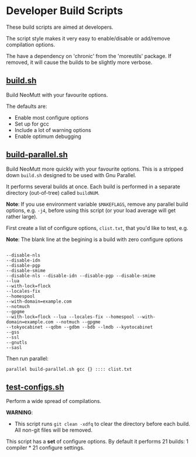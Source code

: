 # Developer Build Scripts

These build scripts are aimed at developers.

The script style makes it very easy to enable/disable or add/remove compilation options.

The have a dependency on 'chronic' from the 'moreutils' package.
If removed, it will cause the builds to be slightly more verbose.

## [build.sh](build.sh)

Build NeoMutt with your favourite options.

The defaults are:
- Enable most configure options
- Set up for gcc
- Include a lot of warning options
- Enable optimum debugging

## [build-parallel.sh](build-parallel.sh)

Build NeoMutt more quickly with your favourite options.
This is a stripped down `build.sh` designed to be used with Gnu Parallel.

It performs several builds at once.
Each build is performed in a separate directory (out-of-tree) called `buildNUM`.

**Note**: If you use environment variable `$MAKEFLAGS`, remove any parallel
      build options, e.g. `-j4`, before using this script (or your load average
      will get rather large).

First create a list of configure options, `clist.txt`, that you'd like to test, e.g.

**Note**: The blank line at the begining is a build with zero configure options

```

--disable-nls
--disable-idn
--disable-pgp
--disable-smime
--disable-nls --disable-idn --disable-pgp --disable-smime
--lua
--with-lock=flock
--locales-fix
--homespool
--with-domain=example.com
--notmuch
--gpgme
--with-lock=flock --lua --locales-fix --homespool --with-domain=example.com --notmuch --gpgme
--tokyocabinet --qdbm --gdbm --bdb --lmdb --kyotocabinet
--gss
--ssl
--gnutls
--sasl
```

Then run parallel:

```
parallel build-parallel.sh gcc {} :::: clist.txt
```

## [test-configs.sh](test-configs.sh)

Perform a wide spread of compilations.

**WARNING**:
- This script runs `git clean -xdfq` to clear the directory before each build.
  All non-git files will be removed.

This script has a **set** of configure options.
By default it performs 21 builds: 1 compiler \* 21 configure settings.


